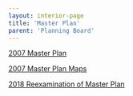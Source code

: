 ```yaml
---
layout: interior-page
title: 'Master Plan'
parent: 'Planning Board'
---
```


[2007 Master Plan](https://storage.googleapis.com/static.rutherford-nj.com/committees/planning%20board/11.27.19%202007%20Master%20Plan.pdf)

[2007 Master Plan Maps](https://storage.googleapis.com/static.rutherford-nj.com/committees/planning%20board/Master%20Plan%20Maps.pdf)

[2018 Reexamination of Master Plan](https://storage.googleapis.com/static.rutherford-nj.com/committees/planning%20board/2018%20MASTER%20PLAN%20REEXAMINATION%20REPORT%20FINAL%20(00072944xD43F8).PDF)
